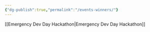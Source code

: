 ```yaml
---
{"dg-publish":true,"permalink":"/events-winners/"}
---
```




[[Emergency Dev Day Hackathon\|Emergency Dev Day Hackathon]]
